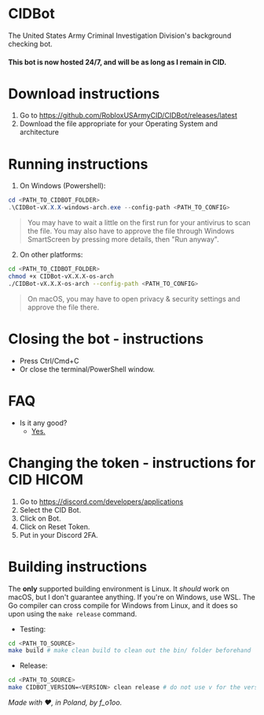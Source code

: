 # CIDBot

The United States Army Criminal Investigation Division's background checking bot.

#### This bot is now hosted 24/7, and will be as long as I remain in CID.

# Download instructions
1. Go to https://github.com/RobloxUSArmyCID/CIDBot/releases/latest
2. Download the file appropriate for your Operating System and architecture

# Running instructions
1. On Windows (Powershell):
```powershell
cd <PATH_TO_CIDBOT_FOLDER>
.\CIDBot-vX.X.X-windows-arch.exe --config-path <PATH_TO_CONFIG>
```
> You may have to wait a little on the first run for your antivirus to scan the file.
> You may also have to approve the file through Windows SmartScreen by pressing more details, then "Run anyway".
2. On other platforms:
```bash
cd <PATH_TO_CIDBOT_FOLDER>
chmod +x CIDBot-vX.X.X-os-arch
./CIDBot-vX.X.X-os-arch --config-path <PATH_TO_CONFIG>
```
> On macOS, you may have to open privacy & security settings and approve the file there.

# Closing the bot - instructions
- Press Ctrl/Cmd+C
- Or close the terminal/PowerShell window.

# FAQ
* Is it any good?
  * [Yes.](https://news.ycombinator.com/item?id=3067434)

# Changing the token - instructions for CID HICOM
1. Go to https://discord.com/developers/applications
2. Select the CID Bot.
3. Click on Bot.
4. Click on Reset Token.
5. Put in your Discord 2FA.

# Building instructions
The **only** supported building environment is Linux. It *should* work on macOS, but I don't guarantee anything. If you're on Windows, use WSL. The Go compiler can cross compile for Windows from Linux, and it does so upon using the `make release` command.
- Testing:
```bash
cd <PATH_TO_SOURCE>
make build # make clean build to clean out the bin/ folder beforehand
```
- Release:
```bash
cd <PATH_TO_SOURCE>
make CIDBOT_VERSION=<VERSION> clean release # do not use v for the version (ex. v2.0.0)
```

*Made with :heart:,
in Poland,
by f_o1oo.*
